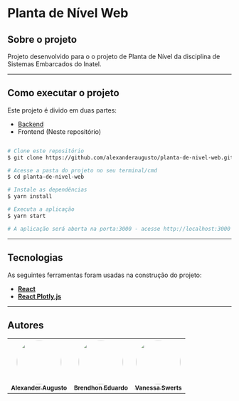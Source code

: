 # Planta de Nível Web

## Sobre o projeto

Projeto desenvolvido para o o projeto de Planta de Nível da disciplina de Sistemas Embarcados do Inatel. 

---

## Como executar o projeto
Este projeto é divido em duas partes:

- [Backend](https://github.com/Brendhon/planta-de-nivel-api)
- Frontend (Neste repositório)

```bash

# Clone este repositório
$ git clone https://github.com/alexanderaugusto/planta-de-nivel-web.git

# Acesse a pasta do projeto no seu terminal/cmd
$ cd planta-de-nivel-web

# Instale as dependências
$ yarn install

# Executa a aplicação
$ yarn start

# A aplicação será aberta na porta:3000 - acesse http://localhost:3000
```
---

## Tecnologias

As seguintes ferramentas foram usadas na construção do projeto:

-   **[React](https://pt-br.reactjs.org)**
-   **[React Plotly.js](https://plotly.com/javascript/react/)**

---

## Autores 
<table>
  <tr>
    <td align="center"><a href="https://github.com/alexanderaugusto/"><img style="border-radius: 50%;" src="https://avatars2.githubusercontent.com/u/51683816?v=4" width="100px;" alt=""/><br /><sub><b>Alexander Augusto</b></sub></a></td>  
    <td align="center"><a href="https://github.com/brendhon/"><img style="border-radius: 50%;" src="https://avatars0.githubusercontent.com/u/52840078?v=4" width="100px;" alt=""/><br /><sub><b>Brendhon Eduardo</b></sub></a></td>  
    <td align="center"><a href="https://github.com/vanessaSwerts/"><img style="border-radius: 50%;" src="https://avatars2.githubusercontent.com/u/57146734?v=4" width="100px;" alt=""/><br /><sub><b>Vanessa Swerts</b></sub></a></td>  
  </tr>
</table>

